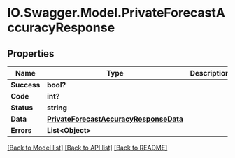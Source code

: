# IO.Swagger.Model.PrivateForecastAccuracyResponse
## Properties

Name | Type | Description | Notes
------------ | ------------- | ------------- | -------------
**Success** | **bool?** |  | 
**Code** | **int?** |  | 
**Status** | **string** |  | 
**Data** | [**PrivateForecastAccuracyResponseData**](PrivateForecastAccuracyResponseData.md) |  | 
**Errors** | **List&lt;Object&gt;** |  | [optional] 

[[Back to Model list]](../README.md#documentation-for-models) [[Back to API list]](../README.md#documentation-for-api-endpoints) [[Back to README]](../README.md)


